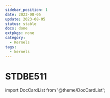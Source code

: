```yaml
---
sidebar_position: 1
date: 2023-08-05 
update: 2023-08-05 
status: stable
docs: done
extpkgs: none
category: 
  - Kernels
tags: 
  - kernels
---
```


# STDBE511

import DocCardList from '@theme/DocCardList';

<DocCardList />
